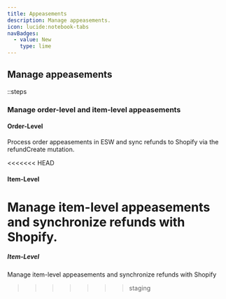 ```yaml
---
title: Appeasements  
description: Manage appeasements.  
icon: lucide:notebook-tabs  
navBadges:  
  - value: New  
    type: lime  
---
```


## Manage appeasements

::steps
### Manage order-level and item-level appeasements

#### Order-Level
Process order appeasements in ESW and sync refunds to Shopify via the 
refundCreate mutation.

<<<<<<< HEAD
#### Item-Level
Manage item-level appeasements and synchronize refunds with Shopify.
=======
##### Item-Level
Manage item-level appeasements and synchronize refunds with Shopify
>>>>>>> staging
